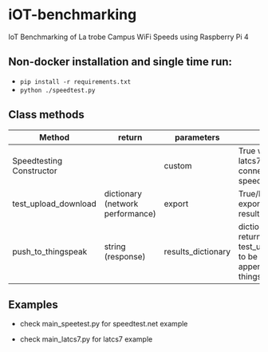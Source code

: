 

# iOT-benchmarking
IoT Benchmarking of La trobe Campus WiFi Speeds using Raspberry Pi 4

## Non-docker installation and single time run:
- `pip install -r requirements.txt`
- `python ./speedtest.py`

## Class methods
|Method| return | parameters  | comments |
|--|--|--|---|
| Speedtesting Constructor |  |  custom | True will connect to latcs7. False will connect to speedtest.net servers |
| test_upload_download| dictionary (network performance) |  export | True/False of exporting results to a results.json file |
| push_to_thingspeak| string (response)  |  results_dictionary | dictionary of results returned from test_upload_download to be parsed and appended to thingspeak REST API|

## Examples

  - check main_speetest.py for speedtest.net example

  - check main_latcs7.py for latcs7 example
